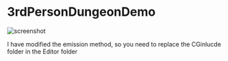 # 3rdPersonDungeonDemo
![screenshot](https://i.loli.net/2019/05/22/5ce56028d131943467.jpg)


I have modified the emission method, so you need to replace the CGinlucde folder in the Editor folder
